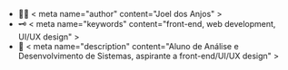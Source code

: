 <!DOCTYPE Boas-vindas!>

- 👨‍💻 < meta name="author" content="Joel dos Anjos" >
- 🗝 < meta name="keywords" content="front-end, web development, UI/UX design" >
- 💬 < meta name="description" content="Aluno de Análise e Desenvolvimento de Sistemas, aspirante a front-end/UI/UX design" >
